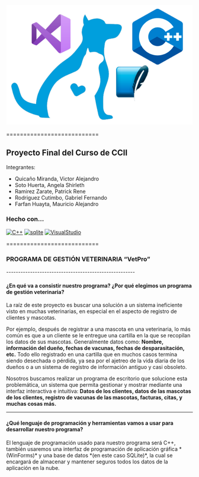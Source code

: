 ![Vet logo](https://raw.githubusercontent.com/gaco123/Proyecto_Final_CCII/master/Extras/logo.png)

===========================

Proyecto Final del Curso de CCII
-------------
Integrantes:

* Quicaño Miranda, Victor Alejandro
* Soto Huerta, Angela Shirleth
* Ramirez Zarate, Patrick Rene
* Rodriguez Cutimbo, Gabriel Fernando
* Farfan Huayta, Mauricio Alejandro
### Hecho con...

<p align="left">
<a href="https://docs.microsoft.com/en-us/cpp/?view=msvc-170" target="_blank" rel="noreferrer"><img src="https://raw.githubusercontent.com/danielcranney/readme-generator/main/public/icons/skills/cplusplus-colored.svg" width="36" height="36" alt="C++" /></a>
<a href="https://www.sqlite.org/index.html" target="_blank" rel="noreferrer"><img src="https://www.vectorlogo.zone/logos/sqlite/sqlite-icon.svg" width="36" height="36" alt="sqlite" /></a>
<a href="https://es.wikipedia.org/wiki/Microsoft_Visual_Studio" target="_blank" rel="noreferrer"><img src="https://upload.wikimedia.org/wikipedia/commons/thumb/5/59/Visual_Studio_Icon_2019.svg/768px-Visual_Studio_Icon_2019.svg.png?20210214224138" width="36" height="36" alt="VisualStudio" /></a>
</p>

===========================

<h3>PROGRAMA DE GESTIÓN VETERINARIA “VetPro”</h3>
------------------------------------------------------
<h4>¿En qué va a consistir nuestro programa? ¿Por qué elegimos un programa de gestión veterinaria?</h4>
<p>La raíz de este proyecto es buscar una solución a un sistema ineficiente visto en muchas veterinarias, en especial en el aspecto de registro de clientes y mascotas. 

Por ejemplo, después de registrar a una mascota en una veterinaria, lo más común es que a un cliente se le entregue una cartilla en la que se recopilan los datos de sus mascotas. Generalmente datos como: **Nombre, información del dueño, fechas de vacunas, fechas de desparasitación, etc.** Todo ello registrado en una cartilla que en muchos casos termina siendo desechada o pérdida, ya sea por el ajetreo de la vida diaria de los dueños o a un sistema de registro de información antiguo y casi obsoleto.

Nosotros buscamos realizar un programa de escritorio que solucione esta problemática, un sistema que permita gestionar y mostrar mediante una interfaz interactiva e intuitiva: **Datos de los clientes, datos de las mascotas de los clientes, registro de vacunas de las mascotas, facturas, citas, y muchas cosas más.**</p>

------------------------------------------------------
<h4>¿Qué lenguaje de programación y herramientas vamos a usar para desarrollar nuestro programa?</h4>
<p>El lenguaje de programación usado para nuestro programa será C++, también usaremos una interfaz de programación de aplicación gráfica *(WinForms)* y una base de datos *(en este caso SQLite)*, la cual se encargará de almacenar y mantener seguros todos los datos de la aplicación en la nube.</p>

